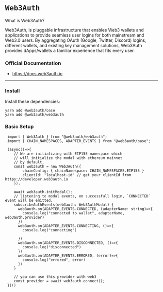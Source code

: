 # `Web3Auth`

What is Web3Auth?

Web3Auth, is pluggable infrastructure that enables Web3 wallets and applications to provide seamless user logins for both mainstream and Web3.0 users. By aggregating OAuth (Google, Twitter, Discord) logins, different wallets, and existing key management solutions, Web3Auth provides dApps/wallets a familiar experience that fits every user.

### Official Documentation

- https://docs.web3auth.io

---

### Install

Install these dependencies:

```shell
yarn add @web3auth/base
yarn add @web3auth/web3auth
```

### Basic Setup

```tsx
 import { Web3Auth } from "@web3auth/web3auth";
 import { CHAIN_NAMESPACES, ADAPTER_EVENTS } from "@web3auth/base";

 (async()=>{
    // We are initializing with EIP155 namespace which
    // will initialize the modal with ethereum mainnet
    // by default.
    const web3auth = new Web3Auth({
        chainConfig: { chainNamespace: CHAIN_NAMESPACES.EIP155 }
        clientId: "localhost-id" // get your clientId from https://developer.web3auth.io
    });

    await web3auth.initModal();
    // listening to modal events, on successfull login, `CONNECTED` event will be emitted.
    subscribeAuthEvents(web3auth: Web3AuthModal) {
      web3auth.on(ADAPTER_EVENTS.CONNECTED, (adapterName: string)=>{
        console.log("connected to wallet", adapterName, web3auth.provider)
      })
      web3auth.on(ADAPTER_EVENTS.CONNECTING, ()=>{
        console.log("connecting")

      })
      web3auth.on(ADAPTER_EVENTS.DISCONNECTED, ()=>{
        console.log("disconnected")
      })
      web3auth.on(ADAPTER_EVENTS.ERRORED, (error)=>{
        console.log("errored", error)
      })
    }

    // you can use this provider with web3
    const provider = await web3auth.connect();
 })()

```
